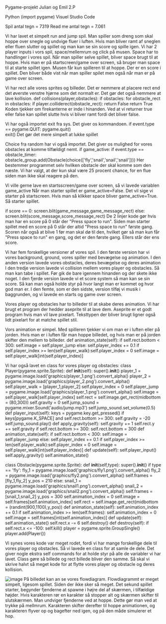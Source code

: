 Pygame-projekt
Julian og Emil 2.P

Python (import pygame)
Visuel Studio Code

Spil antal tegn = 7319
Read me antal tegn = 7.061

Vi har lavet et simpelt run and jump spil. Man spiller som dreng som skal hoppe over snegle og undvige fluer i luften. Hvis man bliver ramt af sneglen eller fluen slutter og spillet og man kan se sin score og spille igen.
Vi har 2 player inputs i vors spil, space/mellemrum og click på musen. Space har to handlinger i vores spil. Når man spiller selve spillet, bliver space brugt til at hoppe. Hvis man er på startscreen/game over screen, så bruger man space til at starte spillet igen. Musen får kun spilleren til at hoppe.
Der er en score i spillet. Den bliver både vist når man spiller spilet men også når man er på game over screen.


Vi har rect alle vores sprites og billeder. Det er nemmere at placere rect end det øverste venstre hjørne som det normalt er. Det gør det også nemmere at lave kollision. 
def collisions(player,obstacles):
	if obstacles:
		for obstacle_rect in obstacles:
			if player.colliderect(obstacle_rect): return False
	return True
Koden tjekker om firekanterne er inde i hinanden. Ved at vi returner true eller false kan spillet slutte hvis vi bliver ramt fordi det bliver false.

 

Vi har også importet exit fra sys. Det giver os kommandoen. 
if event.type == pygame.QUIT: 
  pygame.quit()   
  exit()
Det gør det mere simpelt at lukke spillet


Choice fra random har vi også importet. Det giver os mulighed for vores obstacles at komme tilfældigt nemt. 
if game_active:
			if event.type == obstacle_timer:
				obstacle_group.add(Obstacle(choice(['fly','snail','snail','snail'])))
Her bestemmer programmet selv hvilken obstacle der skal komme som den næste. Vi har valgt, at der kun skal være 25 procent chance, for en flue siden man ikke skal reagere på den.


Vi ville gerne lave en startsscreen/game over screen, så vi lavede variablen game_active
Når man starter spillet er game_active=False. Det vil sige vi starter på startscreen. Hvis man så klikker space bliver game_active=True. Så starter spillet.

if score == 0: screen.blit(game_message,game_message_rect)
else: screen.blit(score_message,score_message_rect)
De 2 linjer kode gør hvis man har en score på 0 står der "Press space to run". Siden man starter spillet med en score på 0 står der altid "Press space to run" første gang. 
Scoren når også at blive 1 før man skal dø til den, hvilket gør så man kun får "Press space to run" en gang, og det er den første gang.
Ellers står der ens score.


Vi har fem forskellige versioner af vores spil. 
I den første version har vi vores background, ground, vores spiller med bevægelse og animation.
I den anden version lavede vores obstacles, deres bevægelse og deres animation
I den tredje version lavede vi collision mellem vores player og obstacles. Så man kan tabe i spillet. Før gik de bare igennem hinanden og der skete ikke noget.
I den fjerde version lavede vi et score system så man kan se sin score. Så kan man også holde styr på hvor langt man er kommet og hvor god man er.
I den femte, som er den sidste, version tilføj vi musik i baggrunden, og vi lavede en starts og game over screen.

Vores player og obstacles har to billeder til at skabe deres animation. Vi har brugt et program der hedder aseprite til at lave dem. Aseprite er et godt program hvis man vil lave pixelart. 
Teksttypen der bliver brugt ligner også lidt pixelart for at matche spillet stil.

Vors animation er simpel. Med spilleren tjekker vi om man er i luften eller på jorden. Hvis man er i luften får man hoppe billedet, og hvis man er på jorden skifter den mellem to billeder.
def animation_state(self):
		if self.rect.bottom < 300: 
			self.image = self.player_jump
		else:
			self.player_index += 0.1
			if self.player_index >= len(self.player_walk):self.player_index = 0
			self.image = self.player_walk[int(self.player_index)]

Vi har også lavet en class for vores player og obstacles:
class Player(pygame.sprite.Sprite):
	def __init__(self):
		super().__init__()
		player_1 = pygame.image.load('graphics/player_1.png').convert_alpha()
		player_2 = pygame.image.load('graphics/player_2.png').convert_alpha()
		self.player_walk = [player_1,player_2]
		self.player_index = 0
		self.player_jump = pygame.image.load('graphics/player_1.png').convert_alpha()
  		self.image = self.player_walk[self.player_index]
		self.rect = self.image.get_rect(midbottom = (80,300))
		self.gravity = 0
		self.jump_sound = pygame.mixer.Sound('audio/jump.mp3')
		self.jump_sound.set_volume(0.5)
	def player_input(self):
		keys = pygame.key.get_pressed()
		if keys[pygame.K_SPACE] and self.rect.bottom >= 300:
			self.gravity = -20
			self.jump_sound.play()
	def apply_gravity(self):
		self.gravity += 1
		self.rect.y += self.gravity
		if self.rect.bottom >= 300:
			self.rect.bottom = 300
	def animation_state(self):
		if self.rect.bottom < 300: 
			self.image = self.player_jump
		else:
			self.player_index += 0.1
			if self.player_index >= len(self.player_walk):self.player_index = 0
			self.image = self.player_walk[int(self.player_index)]
	def update(self):
		self.player_input()
		self.apply_gravity()
		self.animation_state()

class Obstacle(pygame.sprite.Sprite):
	def __init__(self,type):
		super().__init__()
		if type == 'fly':
			fly_1 = pygame.image.load('graphics/fly1.png').convert_alpha()
			fly_2 = pygame.image.load('graphics/fly2.png').convert_alpha()
			self.frames = [fly_1,fly_2]
			y_pos = 210
		else:
			snail_1 = pygame.image.load('graphics/snail1.png').convert_alpha()
			snail_2 = pygame.image.load('graphics/snail2.png').convert_alpha()
			self.frames = [snail_1,snail_2]
			y_pos  = 300
		self.animation_index = 0
		self.image = self.frames[self.animation_index]
		self.rect = self.image.get_rect(midbottom = (randint(900,1100),y_pos))
	def animation_state(self):
		self.animation_index += 0.1 
		if self.animation_index >= len(self.frames): self.animation_index = 0
		self.image = self.frames[int(self.animation_index)]
	def update(self):
		self.animation_state()
		self.rect.x -= 6
		self.destroy()
	def destroy(self):
		if self.rect.x <= -100: 
			self.kill()
player = pygame.sprite.GroupSingle()
player.add(Player())

Vi synes vores kode var meget rodet, fordi vi har mange forskellige dele til vores player og obstacles. Så vi lavede en class for at samle de dele. Det giver nogle ekstra self commands for at holde styr på alle de variabler vi har lavet. 
Class gøre så billede og rect billede bliver den samme. Så skal vi skrive halvt så meget kode for at flytte vores player og obstacle og deres kollision.







![image](https://github.com/Somehowginger/Pygame-projekt/assets/74010507/984037e1-f392-4af9-80a2-5ed57c041295)
På billedet kan an se vores flowdiagram. Flowdiagrammt er meget simpelt, ligesom spillet. Siden der ikke sker så meget. Det sekund spillet starter, begynder fjenderne at spawne i højre del af skærmen, i tilfældige højder. Hvis karakteren rør en karakter så stopper alt og skærmen skifter til slutskærmen. Man undviger fjenderne ved at hoppe. Dette gør man ved at trykke på mellmrum. Karakteren skifter derefter til hoppe animationen, og karakteren flyver op og bagefter ned igen, og på den måde simulerer et hop.


